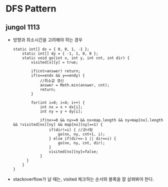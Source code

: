 # DFS Pattern
## jungol 1113
* 방향과 최소시간을 고려해야 하는 경우
      
      static int[] dx = { 0, 0, 1, -1 };
	      static int[] dy = { -1, 1, 0, 0 };
	      static void go(int x, int y, int cnt, int dir) {
		      visited[x][y] = true;
		
		      if(cnt>answer) return; 
		      if(x==endx && y==endy) {
			      //최소값 갱신
			      answer = Math.min(answer, cnt);
			      return;
		      }
		
		      for(int i=0; i<4; i++) {
			      int nx = x + dx[i];
			      int ny = y + dy[i];
			
			      if(nx>=0 && ny>=0 && nx<map.length && ny<map[nx].length && !visited[nx][ny] && map[nx][ny]==1) {
				      if(dir!=i) { //코너링
					      go(nx, ny, cnt+1, i);
				      } else if(dir==-1 || dir==i) {
					      go(nx, ny, cnt, dir);
				      }
				      visited[nx][ny]=false;
			      }
	      	}
	      }
      }
* stackoverflow가 날 때는, visited 체크하는 순서와 블록을 잘 살펴봐야 한다.
